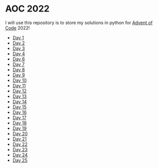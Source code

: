 # AOC 2022

I will use this repository is to store my solutions in python for [Advent of Code](https://adventofcode.com/) 2022!

 - [Day 1](https://github.com/tuliofalmeida/aoc2022/blob/main/day1.ipynb) 
 - [Day 2](https://github.com/tuliofalmeida/aoc2022/blob/main/day2.ipynb) 
 - [Day 3]() 
 - [Day 4]() 
 - [Day 6]() 
 - [Day 7]() 
 - [Day 8]() 
 - [Day 9]() 
 - [Day 10]() 
 - [Day 11]() 
 - [Day 12]() 
 - [Day 13]() 
 - [Day 14]() 
 - [Day 15]() 
 - [Day 16]() 
 - [Day 17]() 
 - [Day 18]() 
 - [Day 19]() 
 - [Day 20]() 
 - [Day 21]() 
 - [Day 22]() 
 - [Day 23]() 
 - [Day 24]() 
 - [Day 25]()
